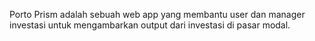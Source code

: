 Porto Prism adalah sebuah web app yang membantu user dan manager investasi untuk mengambarkan output dari investasi di pasar modal.
